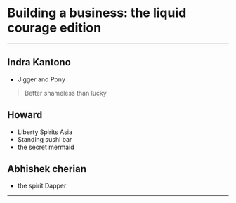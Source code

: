 # Building a business: the liquid courage edition

---

## Indra Kantono
* Jigger and Pony

> Better shameless than lucky

## Howard
* Liberty Spirits Asia
* Standing sushi bar
* the secret mermaid


## Abhishek cherian
* the spirit Dapper
---

